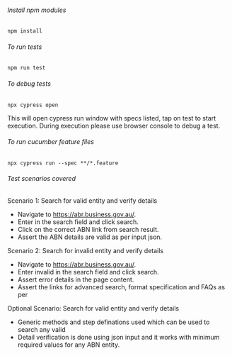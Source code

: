 ###### Install npm modules ######
```
npm install
```

###### To run tests ######
```
npm run test
```

###### To debug tests ######
```
npx cypress open
```

This will open cypress run window with specs listed, tap on test to start execution. During execution please use browser console to debug a test.

###### To run cucumber feature files ######
```
npx cypress run --spec **/*.feature
```

###### Test scenarios covered ######
Scenario 1: Search for valid entity and verify details
- Navigate to https://abr.business.gov.au/.
- Enter <ABN name or number> in the search field and click search.
- Click on the correct ABN link from search result.
- Assert the ABN details are valid as per input json.

Scenario 2: Search for invalid entity and verify details
- Navigate to https://abr.business.gov.au/.
- Enter invalid <ABN number> in the search field and click search.
- Assert error details in the page content.
- Assert the links for advanced search, format specification and FAQs as per <ABN number>

Optional Scenario: Search for valid entity and verify details
- Generic methods and step definations used which can be used to search any valid <ABN name or number>
- Detail verification is done using json input and it works with minimum required values for any ABN entity.
